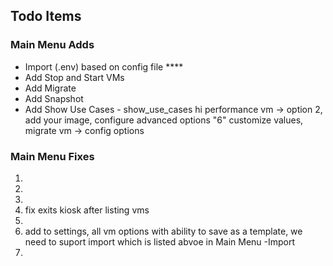 ## Todo Items

### Main Menu Adds
- Import (.env) based on config file ****
- Add Stop and Start VMs
- Add Migrate
- Add Snapshot
- Add Show Use Cases - show_use_cases hi performance vm -> option 2, add your image, configure advanced options "6" customize values,  migrate vm -> config options 



### Main Menu Fixes
1) 
2)
3)
4) fix exits kiosk after listing vms
5) 
6) add to settings, all vm options with ability to save as a template, we need to suport import which is listed abvoe in Main Menu -Import 
7) 

